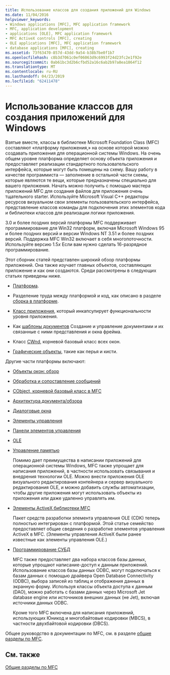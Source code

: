 ```yaml
---
title: Использование классов для создания приложений для Windows
ms.date: 11/04/2016
helpviewer_keywords:
- Windows applications [MFC], MFC application framework
- MFC, application development
- applications [OLE], MFC application framework
- MFC ActiveX controls [MFC], creating
- OLE applications [MFC], MFC application framework
- database applications [MFC], creating
ms.assetid: 73f63470-857d-43dd-9a54-b38b7be0f1b7
ms.openlocfilehash: c8b3d7061c0ef06063d9c6993f24d23fc2e1f92e
ms.sourcegitcommit: 0ab61bc3d2b6cfbd52a16c6ab2b97a8ea1864f12
ms.translationtype: MT
ms.contentlocale: ru-RU
ms.lasthandoff: 04/23/2019
ms.locfileid: "62411478"
---
```

# <a name="using-the-classes-to-write-applications-for-windows"></a>Использование классов для создания приложений для Windows

Взятые вместе, классы в библиотеке Microsoft Foundation Class (MFC) составляют «платформу приложения,» на основе которой можно создавать приложения для операционной системы Windows. На очень общем уровне платформа определяет основу объекта приложения и предоставляет реализации стандартного пользовательского интерфейса, которые могут быть помещены на схему. Вашу работу в качестве программиста — заполнение в остальной части схемы, которые являются те вещи, которые предназначены специально для вашего приложения. Начать можно получить с помощью мастера приложений MFC для создания файлов для приложения очень тщательного starter. Используйте Microsoft Visual C++ редакторы ресурсов визуальном свои элементы пользовательского интерфейса, представление классов команды для подключения этих элементов кода и библиотеки классов для реализации логики приложения.

3.0 и более поздних версий платформы MFC поддерживает программирование для Win32 платформ, включая Microsoft Windows 95 и более поздних версий и версии Windows NT 3.51 и более поздних версий. Поддержка MFC Win32 включает в себя многопоточности. Используйте версию 1.5*x* Если вам нужно сделать 16-разрядное программирование.

Этот сборник статей представлен широкий обзор платформы приложений. Она также изучает главных объектов, составляющих приложение и как они создаются. Среди рассмотрены в следующих статьях приведены ниже.

- [Платформа](../mfc/framework-mfc.md).

- Разделение труда между платформой и код, как описано в разделе [сборка в платформе](../mfc/building-on-the-framework.md).

- [Класс приложения](../mfc/cwinapp-the-application-class.md), который инкапсулирует функциональности уровня приложения.

- Как [шаблоны документов](../mfc/document-templates-and-the-document-view-creation-process.md) Создание и управление документами и их связанные с ними представления и окна фрейма.

- Класс [CWnd](../mfc/window-objects.md), корневой базовый класс всех окон.

- [Графические объекты](../mfc/graphic-objects.md), такие как перья и кисти.

Другие части платформы включают:

- [Объекты окон: обзор](../mfc/window-objects.md)

- [Обработка и сопоставление сообщений](../mfc/message-handling-and-mapping.md)

- [CObject, корневой базовый класс в MFC](../mfc/using-cobject.md)

- [Архитектура документа/обзора](../mfc/document-view-architecture.md)

- [Диалоговые окна](../mfc/dialog-boxes.md)

- [Элементы управления](../mfc/controls-mfc.md)

- [Панели элементов управления](../mfc/control-bars.md)

- [OLE](../mfc/ole-in-mfc.md)

- [Управление памятью](../mfc/memory-management.md)

   Помимо дает преимущества в написании приложений для операционной системы Windows, MFC также упрощает для написания приложений, в частности использовать связывания и внедрения технологии OLE. Можно внести приложения OLE визуального редактирования контейнера и сервер визуального редактирования OLE, и можно добавить службы автоматизации, чтобы другие приложения могут использовать объекты из приложения или даже удаленно управлять им.

- [Элементы ActiveX библиотеки MFC](../mfc/mfc-activex-controls.md)

   Пакет средств разработки элемента управления OLE (CDK) теперь полностью интегрирован с платформой. Этой статье семейство предоставляет общие сведения о разработке элементов управления ActiveX в MFC. (Элементы управления ActiveX были ранее известные как элементы управления OLE.)

- [Программирование СУБД](../data/data-access-programming-mfc-atl.md)

   MFC также предоставляет два набора классов базы данных, которые упрощают написание-доступ к данным приложений. Использование классов базы данных ODBC, могут подключаться к базам данных с помощью драйвера Open Database Connectivity (ODBC), выбора записей из таблиц и отображения данных в экранную форму. Используя классы объекта доступа к данным (DAO), можно работать с базами данных через Microsoft Jet database engine или источников внешних данных (не Jet), включая источники данных ODBC.

   Кроме того MFC включена для написания приложений, использующих Юникод и многобайтовые кодировки (MBCS), в частности двухбайтовой кодировки (DBCS).

Общее руководство в документации по MFC, см. в разделе [общие разделы по MFC](../mfc/general-mfc-topics.md).

## <a name="see-also"></a>См. также

[Общие разделы по MFC](../mfc/general-mfc-topics.md)
